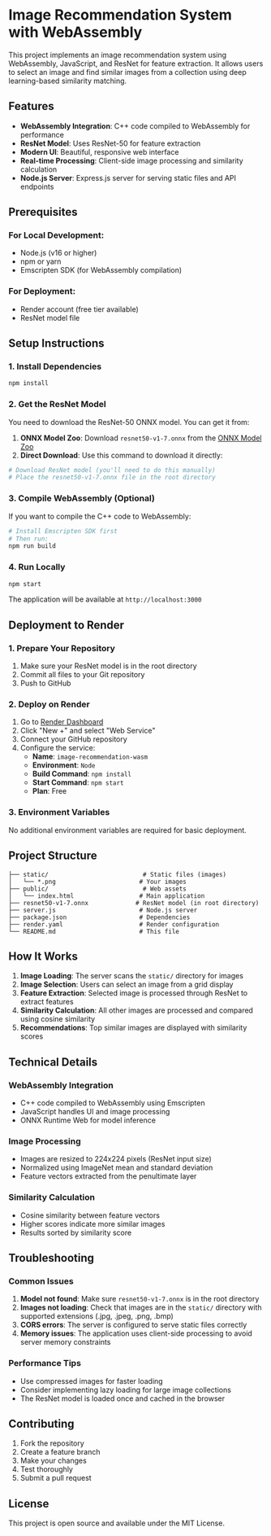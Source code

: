 # Image Recommendation System with WebAssembly

This project implements an image recommendation system using WebAssembly, JavaScript, and ResNet for feature extraction. It allows users to select an image and find similar images from a collection using deep learning-based similarity matching.

## Features

- **WebAssembly Integration**: C++ code compiled to WebAssembly for performance
- **ResNet Model**: Uses ResNet-50 for feature extraction
- **Modern UI**: Beautiful, responsive web interface
- **Real-time Processing**: Client-side image processing and similarity calculation
- **Node.js Server**: Express.js server for serving static files and API endpoints

## Prerequisites

### For Local Development:
- Node.js (v16 or higher)
- npm or yarn
- Emscripten SDK (for WebAssembly compilation)

### For Deployment:
- Render account (free tier available)
- ResNet model file

## Setup Instructions

### 1. Install Dependencies

```bash
npm install
```

### 2. Get the ResNet Model

You need to download the ResNet-50 ONNX model. You can get it from:

1. **ONNX Model Zoo**: Download `resnet50-v1-7.onnx` from the [ONNX Model Zoo](https://github.com/onnx/models/tree/main/vision/classification/resnet)
2. **Direct Download**: Use this command to download it directly:

```bash
# Download ResNet model (you'll need to do this manually)
# Place the resnet50-v1-7.onnx file in the root directory
```

### 3. Compile WebAssembly (Optional)

If you want to compile the C++ code to WebAssembly:

```bash
# Install Emscripten SDK first
# Then run:
npm run build
```

### 4. Run Locally

```bash
npm start
```

The application will be available at `http://localhost:3000`

## Deployment to Render

### 1. Prepare Your Repository

1. Make sure your ResNet model is in the root directory
2. Commit all files to your Git repository
3. Push to GitHub

### 2. Deploy on Render

1. Go to [Render Dashboard](https://dashboard.render.com/)
2. Click "New +" and select "Web Service"
3. Connect your GitHub repository
4. Configure the service:
   - **Name**: `image-recommendation-wasm`
   - **Environment**: `Node`
   - **Build Command**: `npm install`
   - **Start Command**: `npm start`
   - **Plan**: Free

### 3. Environment Variables

No additional environment variables are required for basic deployment.

## Project Structure

```
├── static/                          # Static files (images)
│   └── *.png                       # Your images
├── public/                          # Web assets
│   └── index.html                  # Main application
├── resnet50-v1-7.onnx             # ResNet model (in root directory)
├── server.js                       # Node.js server
├── package.json                    # Dependencies
├── render.yaml                     # Render configuration
└── README.md                       # This file
```

## How It Works

1. **Image Loading**: The server scans the `static/` directory for images
2. **Image Selection**: Users can select an image from a grid display
3. **Feature Extraction**: Selected image is processed through ResNet to extract features
4. **Similarity Calculation**: All other images are processed and compared using cosine similarity
5. **Recommendations**: Top similar images are displayed with similarity scores

## Technical Details

### WebAssembly Integration
- C++ code compiled to WebAssembly using Emscripten
- JavaScript handles UI and image processing
- ONNX Runtime Web for model inference

### Image Processing
- Images are resized to 224x224 pixels (ResNet input size)
- Normalized using ImageNet mean and standard deviation
- Feature vectors extracted from the penultimate layer

### Similarity Calculation
- Cosine similarity between feature vectors
- Higher scores indicate more similar images
- Results sorted by similarity score

## Troubleshooting

### Common Issues

1. **Model not found**: Make sure `resnet50-v1-7.onnx` is in the root directory
2. **Images not loading**: Check that images are in the `static/` directory with supported extensions (.jpg, .jpeg, .png, .bmp)
3. **CORS errors**: The server is configured to serve static files correctly
4. **Memory issues**: The application uses client-side processing to avoid server memory constraints

### Performance Tips

- Use compressed images for faster loading
- Consider implementing lazy loading for large image collections
- The ResNet model is loaded once and cached in the browser

## Contributing

1. Fork the repository
2. Create a feature branch
3. Make your changes
4. Test thoroughly
5. Submit a pull request

## License

This project is open source and available under the MIT License. 